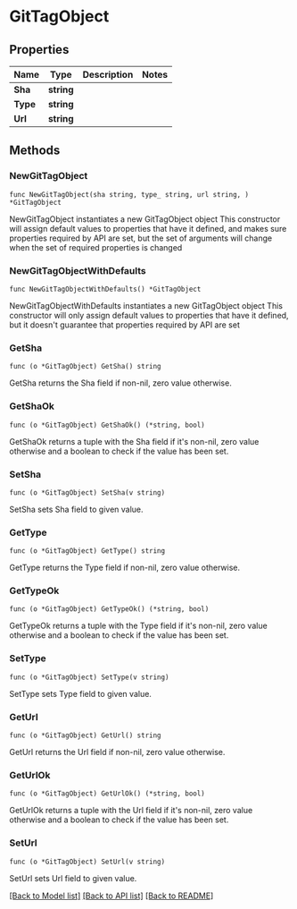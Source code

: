 # GitTagObject

## Properties

Name | Type | Description | Notes
------------ | ------------- | ------------- | -------------
**Sha** | **string** |  | 
**Type** | **string** |  | 
**Url** | **string** |  | 

## Methods

### NewGitTagObject

`func NewGitTagObject(sha string, type_ string, url string, ) *GitTagObject`

NewGitTagObject instantiates a new GitTagObject object
This constructor will assign default values to properties that have it defined,
and makes sure properties required by API are set, but the set of arguments
will change when the set of required properties is changed

### NewGitTagObjectWithDefaults

`func NewGitTagObjectWithDefaults() *GitTagObject`

NewGitTagObjectWithDefaults instantiates a new GitTagObject object
This constructor will only assign default values to properties that have it defined,
but it doesn't guarantee that properties required by API are set

### GetSha

`func (o *GitTagObject) GetSha() string`

GetSha returns the Sha field if non-nil, zero value otherwise.

### GetShaOk

`func (o *GitTagObject) GetShaOk() (*string, bool)`

GetShaOk returns a tuple with the Sha field if it's non-nil, zero value otherwise
and a boolean to check if the value has been set.

### SetSha

`func (o *GitTagObject) SetSha(v string)`

SetSha sets Sha field to given value.


### GetType

`func (o *GitTagObject) GetType() string`

GetType returns the Type field if non-nil, zero value otherwise.

### GetTypeOk

`func (o *GitTagObject) GetTypeOk() (*string, bool)`

GetTypeOk returns a tuple with the Type field if it's non-nil, zero value otherwise
and a boolean to check if the value has been set.

### SetType

`func (o *GitTagObject) SetType(v string)`

SetType sets Type field to given value.


### GetUrl

`func (o *GitTagObject) GetUrl() string`

GetUrl returns the Url field if non-nil, zero value otherwise.

### GetUrlOk

`func (o *GitTagObject) GetUrlOk() (*string, bool)`

GetUrlOk returns a tuple with the Url field if it's non-nil, zero value otherwise
and a boolean to check if the value has been set.

### SetUrl

`func (o *GitTagObject) SetUrl(v string)`

SetUrl sets Url field to given value.



[[Back to Model list]](../README.md#documentation-for-models) [[Back to API list]](../README.md#documentation-for-api-endpoints) [[Back to README]](../README.md)


